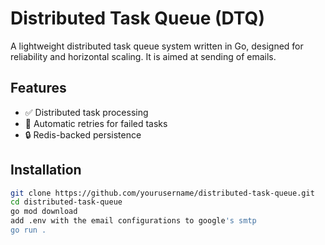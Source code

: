 # Distributed Task Queue (DTQ)

A lightweight distributed task queue system written in Go, designed for reliability and horizontal scaling.
It is aimed at sending of emails.

## Features

- ✅ Distributed task processing  
- 🔄 Automatic retries for failed tasks  
- 🔒 Redis-backed persistence  
 

## Installation

```bash
git clone https://github.com/yourusername/distributed-task-queue.git
cd distributed-task-queue
go mod download
add .env with the email configurations to google's smtp
go run .
```

